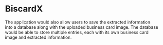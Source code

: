 # BiscardX
The application would also allow users to save the extracted information into a database along with the uploaded business card image. The database would be able to store multiple entries, each with its own business card image and extracted information.
